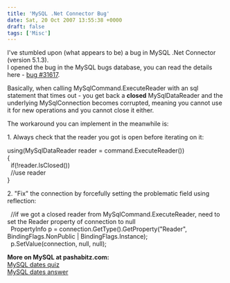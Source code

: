 ```yaml
---
title: 'MySQL .Net Connector Bug'
date: Sat, 20 Oct 2007 13:55:38 +0000
draft: false
tags: ['Misc']
---
```


I've stumbled upon (what appears to be) a bug in MySQL .Net Connector (version 5.1.3).  
I opened the bug in the MySQL bugs database, you can read the details here - [bug #31617](http://bugs.mysql.com/bug.php?id=31617).  
  
Basically, when calling MySqlCommand.ExecuteReader with an sql statement that times out - you get back a **closed** MySqlDataReader and the underlying MySqlConnection becomes corrupted, meaning you cannot use it for new operations and you cannot close it either.  
  
The workaround you can implement in the meanwhile is:  
  
1\. Always check that the reader you got is open before iterating on it:  

using(MySqlDataReader reader = command.ExecuteReader())  
{  
  if(!reader.IsClosed())  
  //use reader  
}

  
  
2\. "Fix" the connection by forcefully setting the problematic field using reflection:  

  //if we got a closed reader from MySqlCommand.ExecuteReader, need to set the Reader property of connection to null  
  PropertyInfo p = connection.GetType().GetProperty("Reader", BindingFlags.NonPublic | BindingFlags.Instance);  
  p.SetValue(connection, null, null);

  
  
  
**More on MySQL at pashabitz.com:**  
[MySQL dates quiz](http://www.pashabitz.com/PermaLink,guid,5bffe1b0-3de2-4fbd-9ae4-8bc999b1e9dd.aspx)  
[MySQL dates answer](http://www.pashabitz.com/PermaLink,guid,792ca9f2-7946-4264-9c1b-f890778bd20f.aspx)